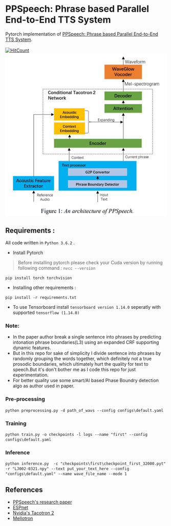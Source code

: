# PPSpeech: Phrase based Parallel End-to-End TTS System
Pytorch implementation of [PPSpeech: Phrase based Parallel End-to-End TTS System](https://arxiv.org/ftp/arxiv/papers/2008/2008.02490.pdf). <br /> <br />
[![HitCount](http://hits.dwyl.com/rishikksh20/PPSpeech.svg)](http://hits.dwyl.com/rishikksh20/PPSpeech) <br/>
![](./assets/model.JPG)
## Requirements :
All code written in `Python 3.6.2` .
* Install Pytorch
> Before installing pytorch please check your Cuda version by running following command : 
`nvcc --version`
```buildoutcfg
pip install torch torchvision
```

* Installing other requirements :
```buildoutcfg
pip install -r requirements.txt
```

* To use Tensorboard install `tensorboard version 1.14.0` seperatly with supported `tensorflow (1.14.0)`

### Note:
* In the paper author break a single sentence into phrases by predicting  intonation phrase boundaries(L3) using an expanded CRF supporting dynamic features. 
* But in this repo for sake of simplicity I divide sentence into phrases by randomly grouping the words together, 
which definitely not a true prosodic boundaries, which ultimately hurt the quality for text to speech.But it's don't bother me as I code this repo for just experimentation.
* For better quality use some smart/AI based Phase Boundry detection algo as author used in paper.

### Pre-processing
```buildoutcfg
python preprocessing.py -d path_of_wavs --config configs\default.yaml
```
### Training
```buildoutcfg
python train.py -o checkpoints -l logs --name "first" --config configs\default.yaml
```

### Inference
```buildoutcfg
python inference.py  -c "checkpoints\first\checkpoint_first_32000.pyt" -r "LJ002-0321.npy" --text put_your_text_here --config "configs\default.yaml" --name wave_file_name --mode 1
```

## References
- [PPSpeech's research paper](https://arxiv.org/ftp/arxiv/papers/2008/2008.02490.pdf)
- [ESPnet](https://github.com/espnet/espnet)
- [Nvidia's Tacotron 2](https://github.com/NVIDIA/tacotron2)
- [Mellotron](https://github.com/NVIDIA/mellotron)
